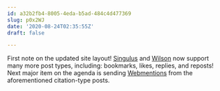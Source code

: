 ```yaml
---
id: a32b2fb4-8005-4eda-b5ad-484c4d477369
slug: p0x2WJ
date: '2020-08-24T02:35:55Z'
draft: false

---
```


First note on the updated site layout! [Singulus](https://github.com/craftyphotons/singulus) and [Wilson](https://github.com/craftyphotons/wilson) now support many more post types, including: bookmarks, likes, replies, and reposts! Next major item on the agenda is sending [Webmentions](https://www.w3.org/TR/webmention/) from the aforementioned citation-type posts.
